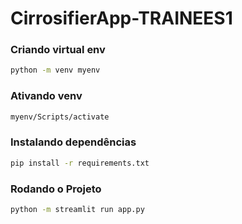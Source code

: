 # **CirrosifierApp-TRAINEES1**

### Criando virtual env

```bash
python -m venv myenv
```

### Ativando venv

```bash
myenv/Scripts/activate
```

### Instalando dependências

```bash
pip install -r requirements.txt
```

### Rodando o Projeto

```bash
python -m streamlit run app.py
```